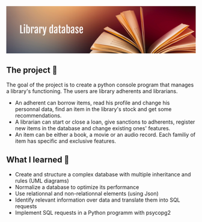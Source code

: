 <img src="Assets/Banner.png" alt="Banner.jpg"/>

## The project 🚀
The goal of the project is to create a python console program that manages a library's functioning. The users are library adherents and librarians.
- An adherent can borrow items, read his profile and change his personnal data, find an item in the library's stock and get some recommendations.
- A librarian can start or close a loan, give sanctions to adherents, register new items in the database and change existing ones' features.
- An item can be either a book, a movie or an audio record. Each familiy of item has specific and exclusive features.

## What I learned 🌟
- Create and structure a complex database with multiple inheritance and rules (UML diagrams)
- Normalize a database to optimize its performance
- Use relationnal and non-relationnal elements (using Json)
- Identify relevant information over data and translate them into SQL requests
- Implement SQL requests in a Python programm with psycopg2
